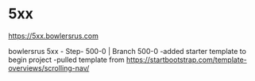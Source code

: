 # 5xx

https://5xx.bowlersrus.com

bowlersrus 5xx - Step- 500-0 | Branch 500-0
-added starter template to begin project
-pulled template from https://startbootstrap.com/template-overviews/scrolling-nav/